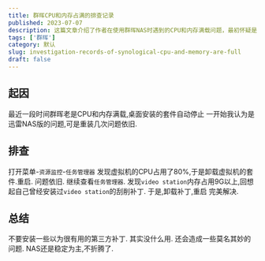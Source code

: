 ```yaml
---
title: 群晖CPU和内存占满的排查记录
published: 2023-07-07
description: 这篇文章介绍了作者在使用群晖NAS时遇到的CPU和内存满载问题，最初怀疑是迅雷NAS版导致的，但重装后问题依旧。通过资源监控发现虚拟机和video station的异常占用，最终通过卸载video station的刮削补丁解决了问题。文章总结指出，安装第三方补丁可能会带来不必要的麻烦，建议保持NAS的稳定性，避免不必要的折腾。
tags: ['群晖']
category: 默认
slug: investigation-records-of-synological-cpu-and-memory-are-full
draft: false
---
```

## 起因 
最近一段时间群晖老是CPU和内存满载,桌面安装的套件自动停止 
一开始我认为是迅雷NAS版的问题,可是重装几次问题依旧.
## 排查 
打开菜单-`资源监控`-`任务管理器` 
发现虚拟机的CPU占用了80%,于是卸载虚拟机的套件.重启.
问题依旧.
继续查看`任务管理器`.
发现`video station`内存占用9G以上,回想起自己曾经安装过`video station`的刮削补丁.
于是,卸载补丁,重启
完美解决.
## 总结
不要安装一些以为很有用的第三方补丁.
其实没什么用.
还会造成一些莫名其妙的问题.
NAS还是稳定为主,不折腾了.
